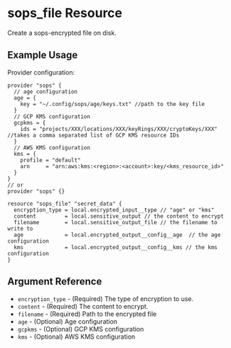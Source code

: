 # sops_file Resource

Create a sops-encrypted file on disk.

## Example Usage
Provider configuration:
```hcl
provider "sops" {
  // age configuration
  age = {
    key = "~/.config/sops/age/keys.txt" //path to the key file
  }
  // GCP KMS configuration
  gcpkms = {
    ids = "projects/XXX/locations/XXX/keyRings/XXX/cryptoKeys/XXX" //takes a comma separated list of GCP KMS resource IDs
  }
  // AWS KMS configuration
  kms = {
    profile = "default"
    arn     = "arn:aws:kms:<region>:<account>:key/<kms_resource_id>"
  }
}
// or
provider "sops" {}
```

```hcl
resource "sops_file" "secret_data" {
  encryption_type = local.encrypted_input__type // "age" or "kms"
  content         = local.sensitive_output // the content to encrypt
  filename        = local.sensitive_output_file // the filename to write to
  age             = local.encrypted_output__config__age  // the age configuration
  kms             = local.encrypted_output__config__kms // the kms configuration
}
```

## Argument Reference
* `encryption_type` - (Required) The type of encryption to use.
* `content` - (Required) The content to encrypt.
* `filename` - (Required) Path to the encrypted file
* `age` - (Optional) Age configuration
* `gcpkms` - (Optional) GCP KMS configuration
* `kms` - (Optional) AWS KMS configuration
